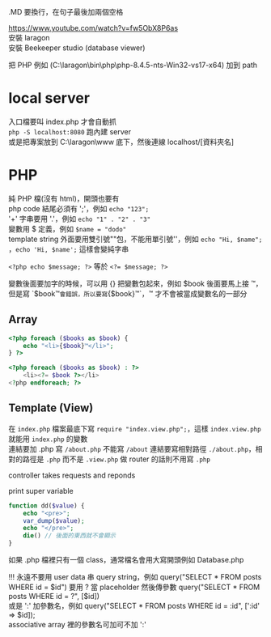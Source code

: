 .MD 要換行，在句子最後加兩個空格

https://www.youtube.com/watch?v=fw5ObX8P6as  
安裝 laragon  
安裝 Beekeeper studio (database viewer)

把 PHP 例如 (C:\laragon\bin\php\php-8.4.5-nts-Win32-vs17-x64) 加到 path

# local server
入口檔要叫 index.php 才會自動抓  
`php -S localhost:8080` 跑內建 server  
或是把專案放到 C:\laragon\www 底下，然後連線 localhost/[資料夾名]


# PHP
純 PHP 檔(沒有 html)，開頭也要有 <?php，但可以不用寫 ?>  
php code 結尾必須有 ';'，例如 `echo "123";`  
'+' 字串要用 '.'，例如 `echo "1" . "2" . "3"`  
變數用 $ 定義，例如 `$name = "dodo"`  
template string 外面要用雙引號""包，不能用單引號''，例如 `echo "Hi, $name";` ，`echo 'Hi, $name';` 這樣會變純字串    
     
`<?php echo $message; ?>` 等於 `<?= $message; ?>`

變數後面要加字的時候，可以用 {} 把變數包起來，例如 $book 後面要馬上接 ™，但是寫 `$book™` 會錯誤，所以要寫 `{$book}™`，™ 才不會被當成變數名的一部分

## Array
```php
<?php foreach ($books as $book) {
    echo "<li>{$book}™</li>";
} ?>

<?php foreach ($books as $book) : ?>
    <li><?= $book ?></li>
<?php endforeach; ?>
```

## Template (View)
在 `index.php` 檔案最底下寫 `require "index.view.php";`，這樣 `index.view.php` 就能用 `index.php` 的變數  
連結要加 .php 寫 `/about.php` 不能寫 `/about`
連結要寫相對路徑 `./about.php`，相對的路徑是 `.php` 而不是 `.view.php`
做 router 的話則不用寫 `.php`

controller takes requests and reponds

print super variable
``` php
function dd($value) {
    echo "<pre>";
    var_dump($value);
    echo "</pre>";
    die() // 後面的東西就不會顯示
}
```

如果 .php 檔裡只有一個 class，通常檔名會用大寫開頭例如 Database.php  


!!! 永遠不要用 user data 串 query string，例如 query("SELECT * FROM posts WHERE id = $id")  
要用 ? 當 placeholder 然後傳參數 query("SELECT * FROM posts WHERE id = ?", [$id])  
或是 ':' 加參數名，例如 query("SELECT * FROM posts WHERE id = :id", [':id' => $id]);  
associative array 裡的參數名可加可不加 ':'
